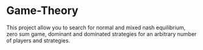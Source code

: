 # Game-Theory
This project allow you to search for normal and mixed nash equilibrium, zero sum game, dominant and dominated strategies for an arbitrary number of players and strategies.
